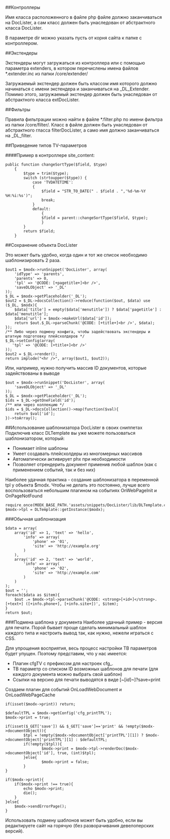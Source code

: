 ##Контроллеры

Имя класса расположенного в файле php файле должно заканчиваться на DocLister, а сам класс должен быть унаследован от абстрактного класса DocLister.

В параметре dir можно указать пусть от корня сайта к папке с контроллером.

##Экстендеры

Экстендеры могут загружаться из контроллера или с помощью параметра extenders, в котором перечислены имена файлов *.extender.inc из папки /core/extender/

Загружаемый экстендер должен быть классом имя которого должно начинаться с имени экстендера и заканчиваться на _DL_Extender. Помимо этого, загружаемый экстендер должен быть унаследован от абстрактного класса extDocLister.

##Фильтры

Правила фильтрации можно найти в файле *.filter.php по имени фильтра из папки /core/filter/. Класс в файле должен быть унаследован от абстрактного гласса filterDocLister, а само имя должно заканчиваться на _DL_filter.

##Приведение типов TV-параметров

####Пример в контроллере site_content:
```
public function changeSortType($field, $type)
    {
        $type = trim($type);
        switch (strtoupper($type)) {
            case 'TVDATETIME':
            {
                $field = "STR_TO_DATE(" . $field . ",'%d-%m-%Y %H:%i:%s')";
                break;
            }
            default:
                {
                $field = parent::changeSortType($field, $type);
                }
        }
        return $field;
    }
```


##Сохранение объекта DocLister

Это может быть удобно, когда один и тот же список необходимо шаблонизировать 2 раза.

```
$out1 = $modx->runSnippet('DocLister', array(
    'idType' => 'parents',
    'parents' => 0,
    'tpl' => '@CODE: [+pagetitle+]<br />',
    'saveDLObject' => '_DL'
));
$_DL = $modx->getPlaceholder('_DL');
$out2 = $_DL->docsCollection()->reduce(function($out, $data) use ($_DL, $modx){
    $data['title'] = empty($data['menutitle']) ? $data['pagetitle'] : $data['menutitle'];
    $data['url'] = $modx->makeUrl($data['id']);
    return $out.$_DL->parseChunk('@CODE: [+title+]<br />', $data);
});
/** Либо через подмену конфига, чтобы задействовать экстендеры и штатную подготовку плейсхолдеров */
$_DL->setConfig(array(
   'tpl' => '@CODE: [+title+]<br />'
));
$out2 = $_DL->render();
return implode("<hr />", array($out1, $out2));
```

Или, например, нужно получить массив ID документов, которые задействованы в выводе

```
$out = $modx->runSnippet('DocLister', array(
    'saveDLObject' => '_DL'
));
$_DL = $modx->getPlaceholder('_DL');
$ids = $_DL->getOneField('id');
/** или через коллекцию */
$ids = $_DL->docsCollection()->map(function($val){
    return $val['id'];
})->toArray();
```

##Использование шаблонизатора DocLister в своих сниппетах
Подключив класс DLTemplate вы уже можете пользоваться шаблонизатором, который:

 - Понимает inline шаблоны
 - Умеет создавать плейсхолдеры из многомерных массивов
 - Автоматически активирует phx при необходимости
 - Позволяет отрендерить документ применив любой шаблон (как с применением событий, так и без них)

 
Наиболее удачная практика - создание шаблонизатора в переменной tpl у объекта $modx. Чтобы не делать это постоянно, лучше всего воспользоваться небольшим плагином на событиях OnWebPageInit и OnPageNotFound
```
require_once(MODX_BASE_PATH.'assets/snippets/DocLister/lib/DLTemplate.class.php');
$modx->tpl = DLTemplate::getInstance($modx);
```

###Обычная шаблонизация 
```
$data = array(
    array('id' => 1, 'text' => 'hello', 
        'info' => array(
            'phone' => '01',
            'site' => 'http://example.org'
        )
    ),
    array('id' => 2, 'text' => 'world', 
        'info' => array(
            'phone' => '02',
            'site' => 'http://example.com'
        )
    )
);
$out = '';
foreach($data as $item){
    $out .= $modx->tpl->parseChunk('@CODE: <strong>[+id+]</strong>. [+text+] ([+info.phone+], [+info.site+])', $item);
}
return $out;
```

###Подмена шаблона у документа
Наиболее удачный пример - версия для печати. Порой бывает проще сделать минимальный шаблон каждого типа и настроить вывод так, как нужно, нежели играться с CSS.

Для упрощения восприятия, весь процесс настройки ТВ параметров будет упущен. Поэтому представим, что у нас имеется:

 - Плагин cfgTV с префиксом для настроек cfg_.
 - ТВ параметр со списком ID возможных шаблонов для печати (для каждого документа можно выбрать свой шаблон)
 - Ссылки на версию для печати выводятся в виде [~[*id*]~]?save=print
 
Создаем плагин для событий OnLoadWebDocument и OnLoadWebPageCache
```
if(isset($modx->print)) return;

$defaultTPL = $modx->getConfig('cfg_printTPL');
$modx->print = true;

if(isset($_GET['save']) && $_GET['save']=='print' && !empty($modx->documentObject)){
        $tpl = !empty($modx->documentObject['printTPL'][1]) ? $modx->documentObject['printTPL'][1] : $defaultTPL;
        if(!empty($tpl)){
                $modx->print = $modx->tpl->renderDoc($modx->documentObject['id'], true, (int)$tpl);
        }else{
                $modx->print = false;
        }
}

if($modx->print){
    if($modx->print !== true){
        echo $modx->print;
        die();
    }
}else{
    $modx->sendErrorPage();
}
```
Использовать подмену шаблонов может быть удобно, если вы редактируете сайт на горячую (без разворачивания девелоперских версий).
